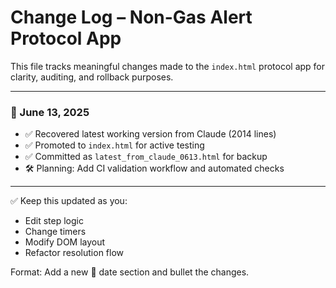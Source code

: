 # Change Log – Non-Gas Alert Protocol App

This file tracks meaningful changes made to the `index.html` protocol app for clarity, auditing, and rollback purposes.

---

### 📅 June 13, 2025
- ✅ Recovered latest working version from Claude (2014 lines)
- ✅ Promoted to `index.html` for active testing
- ✅ Committed as `latest_from_claude_0613.html` for backup
- 🛠 Planning: Add CI validation workflow and automated checks

---

✅ Keep this updated as you:
- Edit step logic
- Change timers
- Modify DOM layout
- Refactor resolution flow

Format: Add a new 📅 date section and bullet the changes.
